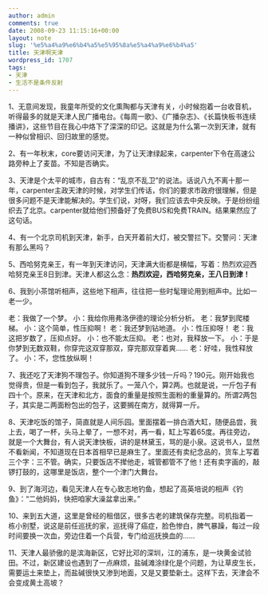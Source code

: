 ```yaml
---
author: admin
comments: true
date: 2008-09-23 11:15:16+00:00
layout: note
slug: '%e5%a4%a9%e6%b4%a5%e5%95%8a%e5%a4%a9%e6%b4%a5'
title: 天津啊天津
wordpress_id: 1707
tags:
- 天津
- 生活不是条件反射
---
```


1、无意间发现，我童年所受的文化熏陶都与天津有关，小时候抱着一台收音机，听得最多的就是天津人民广播电台。《每周一歌》、《广播杂志》、《长篇快板书连续播讲》，这些节目在我心中烙下了深深的印记。这就是为什么第一次到天津，就有一种似曾相识、回归故里的感觉。

2、有一年秋末，core要访问天津，为了让天津绿起来，carpenter下令在高速公路旁种上了麦苗。不知是否确实。

3、天津是个太平的城市，自古有：“乱京不乱卫”的说法。话说八九不离十那一年，carpenter主政天津的时候，对学生们传话，你们的要求市政府很理解，但是很多问题不是天津能解决的。学生们说，对呀，我们应该去中央反映。于是纷纷组织去了北京。carpenter就给他们预备好了免费BUS和免费TRAIN。结果果然应了这句话。

4、有一个北京司机到天津，新手，白天开着前大灯，被交警拦下。交警问：天津有那么黑吗？

5、西哈努克亲王，有一年到天津访问，天津满大街都是横幅，写着：热烈欢迎西哈努克亲王8日到津。天津人都这么念：**热烈欢迎，西哈努克亲，王八日到津！**

6、我到小茶馆听相声，这些地下相声，往往把一些时髦理论用到相声中。比如一老一少。

老：我做了一个梦。
小：我给你用弗洛伊德的理论分析分析。
老：我梦到爬楼梯。
小：这个简单，性压抑啊！
老：我还梦到钻地道。
小：性压抑呀！
老：我这把岁数了，压抑点好。
小：也不能太压抑。
老：也对，我释放一下。
小：于是你梦到无数双鞋，你穿完这双穿那双，穿完那双穿着爽……
老：好哇，我性释放了。
小：不，您性放纵啊！

7、我还吃了天津狗不理包子。你知道狗不理多少钱一斤吗？190元。刚开始我也觉得贵，但是一看到包子，我就乐了。一笼八个，算2两。也就是说，一斤包子有四十个。原来，在天津和北方，面食的重量是按照生面粉的重量算的。所谓2两包子，其实是二两面粉包出的包子，这要搁在南方，就得算一斤。

8、天津吃饭的馆子，简直就是人间乐园。里面摆着一排白酒大缸，随便品尝，我上去，喝了一杯，头马上晕了，一想不对，再一看，缸上写着65度。再往旁边，就是一个大舞台，有人说天津快板，讲的是林黛玉，骂的是小泉。这说书人，显然不看新闻，不知道现在日本首相早已是麻生了。里面还有卖纪念品的，货车上写着三个字：三不管。确实，只要饭店不撵他走，城管都管不了他！还有卖字画的，敲锣打鼓的，这哪里是饭店，整个一个津门大舞台。

9、到了海河边，看见天津人在专心致志地钓鱼，想起了高英培说的相声《钓鱼》：“二他妈妈，快把咱家大澡盆拿出来。”

10、来到五大道，这里是曾经的租借区，很多古老的建筑保存完整。司机指着一栋小别墅，说这是前任巡抚的家，巡抚得了癌症，脸色惨白，脾气暴躁，每过一段时间要换一次血，旁边住着一个兵营，专门给巡抚换血的……

11、天津人最骄傲的是滨海新区，它好比邓的深圳，江的浦东，是一块黄金试验田。不过，新区建设也遇到了一点麻烦，盐碱滩涂绿化是个问题，为让草皮生长，需要运土来垫上，而盐碱很快又渗到地面，又是又要垫新土。这样下去，天津会不会变成黄土高坡？
